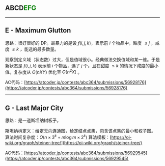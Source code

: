 ## ABCD<font color=green>EFG</font>

---

## E - Maximum Glutton

思路：很好很好的 DP。最暴力的是设 $f(i,j,k)$，表示前 $i$ 个物品中，甜度 $≤j$ ，咸度 $≤k$ ，能选的最多数量。

观察到定义域（状态数）过大，但是值域很小。经典做法交换值域和某一维。于是新状态是 $f(i,j,k)$ 表示前 $i$ 个物品，选了 $j$ 个，且在甜度 $≤k$ 的情况下咸度的最小值。复杂度从 $O(nXY)$ 优化至 $O(n^2X)$ 。

AC代码：[https://atcoder.jp/contests/abc364/submissions/56928176](https://atcoder.jp/contests/abc364/submissions/56928176)

---

## G - Last Major City

思路：是一道斯坦纳树板子。

斯坦纳树定义：给定无向连通图，给定结点点集，包含该点集的最小和权子图。
算法时间复杂度：$O(n\times 3^k + m\log m \times 2^k)$
算法模板：[https://oi-wiki.org/graph/steiner-tree/](https://oi-wiki.org/graph/steiner-tree/)

AC代码：[https://atcoder.jp/contests/abc364/submissions/56929545](https://atcoder.jp/contests/abc364/submissions/56929545)